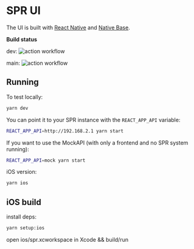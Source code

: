 # SPR UI

The UI is built with [React Native](https://reactnative.dev/) and [Native Base](https://docs.nativebase.io/). 

**Build status**

dev: ![action workflow](https://github.com/spr-networks/super/actions/workflows/test-ui.yml/badge.svg?branch=dev)

main: ![action workflow](https://github.com/spr-networks/super/actions/workflows/test-ui.yml/badge.svg?branch=dev)

## Running

To test locally:
```bash
yarn dev
```

You can point it to your SPR instance with the `REACT_APP_API` variable:
```bash
REACT_APP_API=http://192.168.2.1 yarn start
```

If you want to use the MockAPI (with only a frontend and no SPR system running):
```bash
REACT_APP_API=mock yarn start
```

iOS version:
```bash
yarn ios
```

## iOS build

install deps:
```sh
yarn setup:ios
```

open ios/spr.xcworkspace in Xcode && build/run


